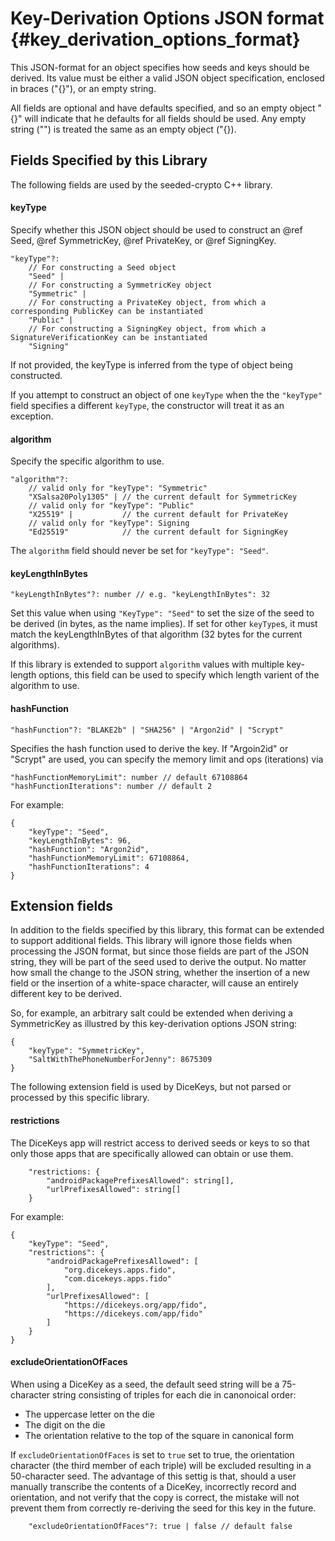 Key-Derivation Options JSON format {#key_derivation_options_format}
================

This JSON-format for an object specifies how seeds and keys should be derived.
Its value must be either a valid JSON object specification, enclosed in braces ("{}"), or an empty string.

All fields are optional and have defaults specified, and so an empty object "{}" will indicate that he defaults for all fields should be used.
Any empty string ("") is treated the same as an empty object ("{}).

## Fields Specified by this Library

The following fields are used by the seeded-crypto C++ library.

#### keyType

Specify whether this JSON object should be used to construct an
@ref Seed, @ref SymmetricKey, @ref PrivateKey, or @ref SigningKey.

```
"keyType"?:
    // For constructing a Seed object
    "Seed" |
    // For constructing a SymmetricKey object
    "Symmetric" |
    // For constructing a PrivateKey object, from which a corresponding PublicKey can be instantiated
    "Public" |
    // For constructing a SigningKey object, from which a SignatureVerificationKey can be instantiated
    "Signing"
```

If not provided, the keyType is inferred from the type of object being constructed.

If you attempt to construct an object of one `keyType` when the the `"keyType"` field specifies
a different `keyType`, the constructor will treat it as an exception.

#### algorithm

Specify the specific algorithm to use.

```
"algorithm"?: 
    // valid only for "keyType": "Symmetric"
    "XSalsa20Poly1305" | // the current default for SymmetricKey
    // valid only for "keyType": "Public"
    "X25519" |           // the current default for PrivateKey
    // valid only for "keyType": Signing
    "Ed25519"            // the current default for SigningKey
```

The `algorithm` field should never be set for `"keyType": "Seed"`.

#### keyLengthInBytes
```
"keyLengthInBytes"?: number // e.g. "keyLengthInBytes": 32
```

Set this value when using `"KeyType": "Seed"` to set the size of the seed to be derived (in bytes, as the name implies). If set for other `keyType`s, it must
match the keyLengthInBytes of that algorithm (32 bytes for the current algorithms).

If this library is extended to support `algorithm` values with multiple key-length
options, this field can be used to specify which length varient of the algorithm to
use.

#### hashFunction
```
"hashFunction"?: "BLAKE2b" | "SHA256" | "Argon2id" | "Scrypt"
```

Specifies the hash function used to derive the key.  If "Argoin2id" or "Scrypt" are used, you can specify the memory limit and ops (iterations) via
```
"hashFunctionMemoryLimit": number // default 67108864
"hashFunctionIterations": number // default 2
```

For example:
```
{
    "keyType": "Seed",
    "keyLengthInBytes": 96,
    "hashFunction": "Argon2id",
    "hashFunctionMemoryLimit": 67108864,
    "hashFunctionIterations": 4
}
```

## Extension fields

In addition to the fields specified by this library, this format can be extended to support additional fields.  This library will ignore those fields when processing the JSON format, but since those fields are part of the JSON string, they will be part of the seed used to derive the output.  No matter how small the change to the JSON string, whether the insertion of a new field or the insertion of a white-space character, will cause an entirely different key to be derived.

So, for example, an arbitrary salt could be extended when deriving a SymmetricKey as illustred by this key-derivation options JSON string:
```
{
    "keyType": "SymmetricKey",
    "SaltWithThePhoneNumberForJenny": 8675309
}
```

The following extension field is used by DiceKeys, but not parsed or processed by this specific library.


#### restrictions

The DiceKeys app will restrict access to derived seeds or keys to so that only those apps that are specifically allowed can obtain or use them.

```
    "restrictions: {
        "androidPackagePrefixesAllowed": string[],
        "urlPrefixesAllowed": string[]
    }
```

For example:
```
{
    "keyType": "Seed",
    "restrictions": {
        "androidPackagePrefixesAllowed": [
            "org.dicekeys.apps.fido",
            "com.dicekeys.apps.fido"
        ],
        "urlPrefixesAllowed": [
            "https://dicekeys.org/app/fido",
            "https://dicekeys.com/app/fido"
        ]
    }
}
```

#### excludeOrientationOfFaces

When using a DiceKey as a seed, the default seed string will be a 75-character string consisting of triples for each die in canonoical order:
 * The uppercase letter on the die
 * The digit on the die
 * The orientation relative to the top of the square in canonical form

If  `excludeOrientationOfFaces` is set to `true` set to true, the orientation character (the third member of each triple) will be excluded
resulting in a 50-character seed.
The advantage of this settig is that, should a user manually transcribe the contents of a DiceKey, incorrectly record and orientation,
and not verify that the copy is correct, the mistake will not prevent them from correctly re-deriving the seed for this key in the future.

```
    "excludeOrientationOfFaces"?: true | false // default false
```